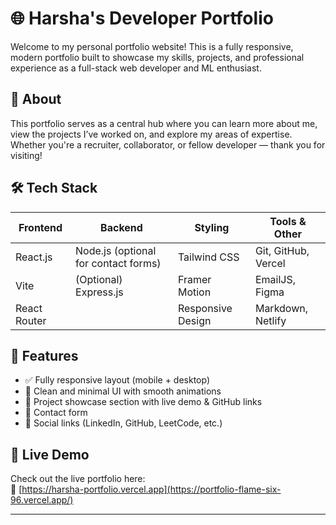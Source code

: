 # 🌐 Harsha's Developer Portfolio
  
Welcome to my personal portfolio website! This is a fully responsive, modern portfolio built to showcase my skills, projects, and professional experience as a full-stack web developer and ML enthusiast.


## 📌 About
This portfolio serves as a central hub where you can learn more about me, view the projects I’ve worked on, and explore my areas of expertise. Whether you're a recruiter, collaborator, or fellow developer — thank you for visiting!


## 🛠️ Tech Stack

| Frontend        | Backend       | Styling         | Tools & Other      |
|----------------|---------------|-----------------|---------------------|
| React.js        | Node.js (optional for contact forms) | Tailwind CSS     | Git, GitHub, Vercel |
| Vite            | (Optional) Express.js  | Framer Motion   | EmailJS, Figma     |
| React Router    |               | Responsive Design| Markdown, Netlify  |


## 🚀 Features

- ✅ Fully responsive layout (mobile + desktop)
- 🎨 Clean and minimal UI with smooth animations
- 📂 Project showcase section with live demo & GitHub links
- 📧 Contact form 
- 🔗 Social links (LinkedIn, GitHub, LeetCode, etc.)



## 📸 Live Demo

Check out the live portfolio here:  
🔗 [https://harsha-portfolio.vercel.app](https://portfolio-flame-six-96.vercel.app/)

---


